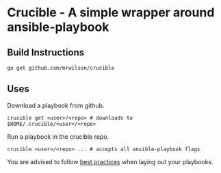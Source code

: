 # Crucible - A simple wrapper around ansible-playbook

## Build Instructions

    go get github.com/mrwilson/crucible

## Uses

Download a playbook from github.

    crucible get <user>/<repo> # downloads to $HOME/.crucible/<user>/<repo>

Run a playbook in the crucible repo.

    crucible <user>/<repo> ... # accepts all ansible-playbook flags

You are advised to follow [best practices](http://www.ansibleworks.com/docs/playbooks_best_practices.html) when laying out your playbooks.

